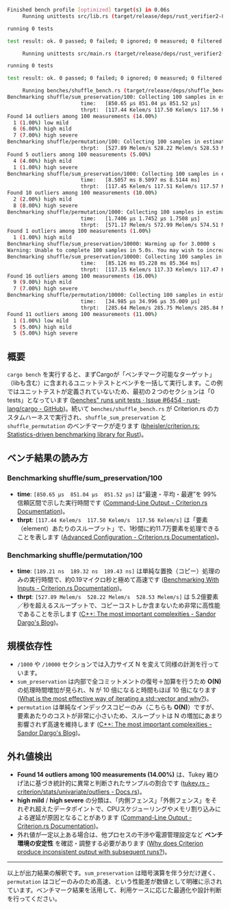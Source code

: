   
```bash
Finished bench profile [optimized] target(s) in 0.06s
     Running unittests src/lib.rs (target/release/deps/rust_verifier2-85c262e3bd119b7f)

running 0 tests

test result: ok. 0 passed; 0 failed; 0 ignored; 0 measured; 0 filtered out; finished in 0.00s

     Running unittests src/main.rs (target/release/deps/rust_verifier2-c06cb9d883868ec0)

running 0 tests

test result: ok. 0 passed; 0 failed; 0 ignored; 0 measured; 0 filtered out; finished in 0.00s

     Running benches/shuffle_bench.rs (target/release/deps/shuffle_bench-ee3bdde994ea4545)
Benchmarking shuffle/sum_preservation/100: Collecting 100 samples in estimated 8shuffle/sum_preservation/100
                        time:   [850.65 µs 851.04 µs 851.52 µs]
                        thrpt:  [117.44 Kelem/s 117.50 Kelem/s 117.56 Kelem/s]
Found 14 outliers among 100 measurements (14.00%)
  1 (1.00%) low mild
  6 (6.00%) high mild
  7 (7.00%) high severe
Benchmarking shuffle/permutation/100: Collecting 100 samples in estimated 5.0004shuffle/permutation/100 time:   [189.21 ns 189.32 ns 189.43 ns]
                        thrpt:  [527.89 Melem/s 528.22 Melem/s 528.53 Melem/s]
Found 5 outliers among 100 measurements (5.00%)
  4 (4.00%) high mild
  1 (1.00%) high severe
Benchmarking shuffle/sum_preservation/1000: Collecting 100 samples in estimated shuffle/sum_preservation/1000
                        time:   [8.5057 ms 8.5097 ms 8.5144 ms]
                        thrpt:  [117.45 Kelem/s 117.51 Kelem/s 117.57 Kelem/s]
Found 10 outliers among 100 measurements (10.00%)
  2 (2.00%) high mild
  8 (8.00%) high severe
Benchmarking shuffle/permutation/1000: Collecting 100 samples in estimated 5.000shuffle/permutation/1000
                        time:   [1.7406 µs 1.7452 µs 1.7508 µs]
                        thrpt:  [571.17 Melem/s 572.99 Melem/s 574.51 Melem/s]
Found 1 outliers among 100 measurements (1.00%)
  1 (1.00%) high mild
Benchmarking shuffle/sum_preservation/10000: Warming up for 3.0000 s
Warning: Unable to complete 100 samples in 5.0s. You may wish to increase target time to 8.5s, or reduce sample count to 50.
Benchmarking shuffle/sum_preservation/10000: Collecting 100 samples in estimatedshuffle/sum_preservation/10000
                        time:   [85.126 ms 85.228 ms 85.364 ms]
                        thrpt:  [117.15 Kelem/s 117.33 Kelem/s 117.47 Kelem/s]
Found 16 outliers among 100 measurements (16.00%)
  9 (9.00%) high mild
  7 (7.00%) high severe
Benchmarking shuffle/permutation/10000: Collecting 100 samples in estimated 5.13shuffle/permutation/10000
                        time:   [34.985 µs 34.996 µs 35.009 µs]
                        thrpt:  [285.64 Melem/s 285.75 Melem/s 285.84 Melem/s]
Found 11 outliers among 100 measurements (11.00%)
  1 (1.00%) low mild
  5 (5.00%) high mild
  5 (5.00%) high severe

```

## 概要  
`cargo bench` を実行すると、まずCargoが「ベンチマーク可能なターゲット」（libも含む）に含まれるユニットテストとベンチを一括して実行します。この例ではユニットテストが定義されていないため、最初の２つのセクションは「0 tests」となっています  ([benches" runs unit tests · Issue #6454 · rust-lang/cargo - GitHub](https://github.com/rust-lang/cargo/issues/6454?utm_source=chatgpt.com))。続いて `benches/shuffle_bench.rs` が Criterion.rs のカスタムハーネスで実行され、`shuffle_sum_preservation` と `shuffle_permutation` のベンチマークが走ります  ([bheisler/criterion.rs: Statistics-driven benchmarking library for Rust](https://github.com/bheisler/criterion.rs?utm_source=chatgpt.com))。  

## ベンチ結果の読み方  

### Benchmarking shuffle/sum_preservation/100  
- **time**: `[850.65 µs  851.04 µs  851.52 µs]` は“最速・平均・最遅”を 99% 信頼区間で示した実行時間です  ([Command-Line Output - Criterion.rs Documentation](https://bheisler.github.io/criterion.rs/book/user_guide/command_line_output.html?utm_source=chatgpt.com))。  
- **thrpt**: `[117.44 Kelem/s  117.50 Kelem/s  117.56 Kelem/s]` は「要素（element）あたりのスループット」で、1秒間に約11.7万要素を処理できることを表します  ([Advanced Configuration - Criterion.rs Documentation](https://bheisler.github.io/criterion.rs/book/user_guide/advanced_configuration.html?utm_source=chatgpt.com))。  

### Benchmarking shuffle/permutation/100  
- **time**: `[189.21 ns  189.32 ns  189.43 ns]` は単純な置換（コピー）処理のみの実行時間で、約0.19マイクロ秒と極めて高速です  ([Benchmarking With Inputs - Criterion.rs Documentation](https://bheisler.github.io/criterion.rs/book/user_guide/benchmarking_with_inputs.html?utm_source=chatgpt.com))。  
- **thrpt**: `[527.89 Melem/s  528.22 Melem/s  528.53 Melem/s]` は 5.2億要素／秒を超えるスループットで、コピーコストしか含まないため非常に高性能であることを示します  ([C++: The most important complexities - Sandor Dargo's Blog](https://www.sandordargo.com/blog/2023/11/15/most-important-complexities?utm_source=chatgpt.com))。  

## 規模依存性  
- `/1000` や `/10000` セクションでは入力サイズ N を変えて同様の計測を行っています。  
- `sum_preservation` は内部で全コミットメントの復号＋加算を行うため **O(N)** の処理時間増加が見られ、N が 10 倍になると時間もほぼ 10 倍になります  ([What is the most effective way of iterating a std::vector and why?](https://stackoverflow.com/questions/55606153/what-is-the-most-effective-way-of-iterating-a-stdvector-and-why?utm_source=chatgpt.com))。  
- `permutation` は単純なインデックスコピーのみ（こちらも **O(N)**）ですが、要素あたりのコストが非常に小さいため、スループットは N の増加にあまり影響されず高速を維持します  ([C++: The most important complexities - Sandor Dargo's Blog](https://www.sandordargo.com/blog/2023/11/15/most-important-complexities?utm_source=chatgpt.com))。  

## 外れ値検出  
- **Found 14 outliers among 100 measurements (14.00%)** は、Tukey 箱ひげ法に基づき統計的に異常と判断されたサンプルの割合です  ([tukey.rs - criterion/stats/univariate/outliers - Docs.rs](https://docs.rs/criterion/latest/src/criterion/stats/univariate/outliers/tukey.rs.html?utm_source=chatgpt.com))。  
- **high mild** / **high severe** の分類は、「内側フェンス」「外側フェンス」をそれぞれ超えたデータポイントで、CPUスケジューリングやメモリ割り込みによる遅延が原因となることがあります  ([Command-Line Output - Criterion.rs Documentation](https://bheisler.github.io/criterion.rs/book/user_guide/command_line_output.html?utm_source=chatgpt.com))。  
- 外れ値が一定以上ある場合は、他プロセスの干渉や電源管理設定など **ベンチ環境の安定性** を確認・調整する必要があります  ([Why does Criterion produce inconsistent output with subsequent runs?](https://stackoverflow.com/questions/74136113/why-does-criterion-produce-inconsistent-output-with-subsequent-runs?utm_source=chatgpt.com))。  

---

以上が出力結果の解釈です。`sum_preservation` は暗号演算を伴う分だけ遅く、`permutation` はコピーのみのため高速、という性能差が数値として明確に示されています。ベンチマーク結果を活用して、利用ケースに応じた最適化や設計判断を行ってください。